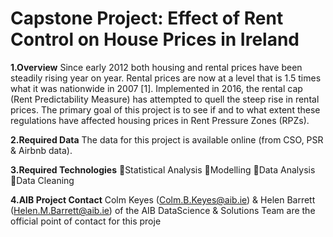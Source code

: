 # Capstone Project: Effect of Rent Control on House Prices in Ireland

**1.Overview**
Since early 2012 both housing and rental prices have been steadily rising year on year. Rental prices are now at a level that is 1.5 times what it was nationwide in 2007 [1]. Implemented in 2016, the rental cap (Rent Predictability Measure) has attempted to quell the steep rise in rental prices. The primary goal of this project is to see if and to what extent these regulations have affected housing prices in Rent Pressure Zones (RPZs). 

**2.Required Data**
The data for this project is available online (from CSO, PSR & Airbnb data).

**3.Required Technologies**
 Statistical Analysis 
 Modelling
 Data Analysis
 Data Cleaning
 
 **4.AIB Project Contact**
 Colm Keyes (Colm.B.Keyes@aib.ie) & Helen Barrett (Helen.M.Barrett@aib.ie) of the AIB DataScience & Solutions Team are the official point   of contact for this proje
